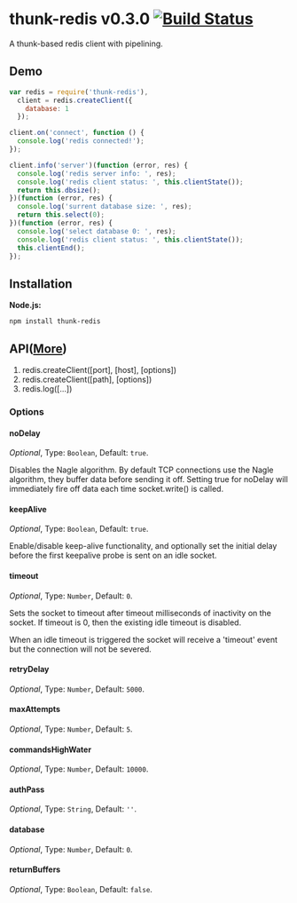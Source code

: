 thunk-redis v0.3.0 [![Build Status](https://travis-ci.org/zensh/thunk-redis.png?branch=master)](https://travis-ci.org/zensh/thunk-redis)
===========
A thunk-based redis client with pipelining.



## Demo

```js
var redis = require('thunk-redis'),
  client = redis.createClient({
    database: 1
  });

client.on('connect', function () {
  console.log('redis connected!');
});

client.info('server')(function (error, res) {
  console.log('redis server info: ', res);
  console.log('redis client status: ', this.clientState());
  return this.dbsize();
})(function (error, res) {
  console.log('surrent database size: ', res);
  return this.select(0);
})(function (error, res) {
  console.log('select database 0: ', res);
  console.log('redis client status: ', this.clientState());
  this.clientEnd();
});
```

## Installation

**Node.js:**

    npm install thunk-redis

## API([More](https://github.com/zensh/thunk-redis/blob/master/API.md))

1. redis.createClient([port], [host], [options])
2. redis.createClient([path], [options])
3. redis.log([...])

### Options

#### noDelay

*Optional*, Type: `Boolean`, Default: `true`.

Disables the Nagle algorithm. By default TCP connections use the Nagle algorithm, they buffer data before sending it off. Setting true for noDelay will immediately fire off data each time socket.write() is called.

#### keepAlive

*Optional*, Type: `Boolean`, Default: `true`.

Enable/disable keep-alive functionality, and optionally set the initial delay before the first keepalive probe is sent on an idle socket.

#### timeout

*Optional*, Type: `Number`, Default: `0`.

Sets the socket to timeout after timeout milliseconds of inactivity on the socket. If timeout is 0, then the existing idle timeout is disabled.

When an idle timeout is triggered the socket will receive a 'timeout' event but the connection will not be severed.

#### retryDelay

*Optional*, Type: `Number`, Default: `5000`.


#### maxAttempts

*Optional*, Type: `Number`, Default: `5`.


#### commandsHighWater

*Optional*, Type: `Number`, Default: `10000`.


#### authPass

*Optional*, Type: `String`, Default: `''`.


#### database

*Optional*, Type: `Number`, Default: `0`.


#### returnBuffers

*Optional*, Type: `Boolean`, Default: `false`.
